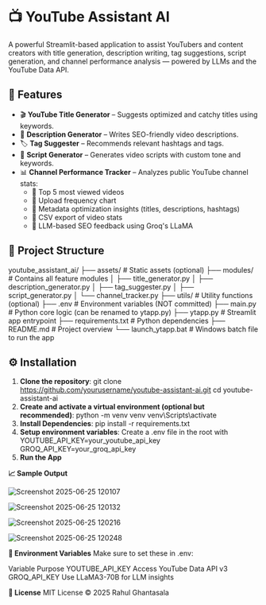# 📺 YouTube Assistant AI

A powerful Streamlit-based application to assist YouTubers and content creators with title generation, description writing, tag suggestions, script generation, and channel performance analysis — powered by LLMs and the YouTube Data API.

## 🚀 Features

- 🎬 **YouTube Title Generator** – Suggests optimized and catchy titles using keywords.
- 📄 **Description Generator** – Writes SEO-friendly video descriptions.
- 🏷️ **Tag Suggester** – Recommends relevant hashtags and tags.
- 🎤 **Script Generator** – Generates video scripts with custom tone and keywords.
- 📊 **Channel Performance Tracker** – Analyzes public YouTube channel stats:
  - 🥇 Top 5 most viewed videos
  - 📅 Upload frequency chart
  - 🧠 Metadata optimization insights (titles, descriptions, hashtags)
  - 📁 CSV export of video stats
  - 🤖 LLM-based SEO feedback using Groq's LLaMA

 ## 📂 Project Structure

 youtube_assistant_ai/
├── assets/ # Static assets (optional)
├── modules/ # Contains all feature modules
│ ├── title_generator.py
│ ├── description_generator.py
│ ├── tag_suggester.py
│ ├── script_generator.py
│ └── channel_tracker.py
├── utils/ # Utility functions (optional)
├── .env # Environment variables (NOT committed)
├── main.py # Python core logic (can be renamed to ytapp.py)
├── ytapp.py # Streamlit app entrypoint
├── requirements.txt # Python dependencies
├── README.md # Project overview
└── launch_ytapp.bat # Windows batch file to run the app


## ⚙️ Installation

1. **Clone the repository**:
   git clone https://github.com/yourusername/youtube-assistant-ai.git
   cd youtube-assistant-ai
2. **Create and activate a virtual environment (optional but recommended)**:
    python -m venv venv
    venv\Scripts\activate
3. **Install Dependencies**:
    pip install -r requirements.txt
4. **Setup environment variables**:
   Create a .env file in the root with
     YOUTUBE_API_KEY=your_youtube_api_key
     GROQ_API_KEY=your_groq_api_key
5. **Run the App**

 **📈 Sample Output**

 ![Screenshot 2025-06-25 120107](https://github.com/user-attachments/assets/2b1e2b59-50f2-4b01-9734-65f6b49a9b7f)

 ![Screenshot 2025-06-25 120132](https://github.com/user-attachments/assets/c9b7d596-16fb-4b3a-a06e-9c410f7c54af)

 ![Screenshot 2025-06-25 120216](https://github.com/user-attachments/assets/c4710bd4-2f2b-4809-b29d-407cf125e676)

 ![Screenshot 2025-06-25 120248](https://github.com/user-attachments/assets/7d504b8e-9dd5-41e0-a6bc-844fdaae25c9)



**🔐 Environment Variables**
Make sure to set these in .env:

Variable	                      Purpose
YOUTUBE_API_KEY	                Access YouTube Data API v3
GROQ_API_KEY	                  Use LLaMA3-70B for LLM insights

**📄 License**
MIT License © 2025 Rahul Ghantasala

